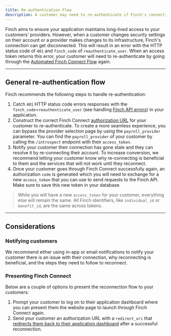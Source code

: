 ```yaml
---
title: Re-authentication Flow
description: A customer may need to re-authenticate if Finch's connection ever gets disconnected.
---
```


Finch aims to ensure your application maintains long-lived access to your customers' providers. However, when a customer changes security settings on their account or a provider makes changes to its infrastructure, Finch's connection can get disconnected. This will result in an error with the HTTP status code of `401` and `finch_code` of `reauthenticate_user`. When an access token returns this error, your customer will need to re-authenticate by going through the [Automated Finch Connect Flow](/docs/automated-flow) again.

---

## General re-authentication flow

Finch recommends the following steps to handle re-authentication:

1. Catch `401` HTTP status code errors responses with the `finch_code`=`reauthenticate_user` (see handling [Finch API errors](/docs/error-handling)) in your application.
2. Construct the correct Finch Connect [authorization URL](/docs/how-finch-works) for your customer to re-authenticate. To create a more seamless experience, you can bypass the provider selection page by using the `payroll_provider` parameter. You can find the `payroll_provider` of your customer by calling the `/introspect` endpoint with their `access_token`.
3. Notify your customer their connection has gone stale and they can resolve it by re-connecting their account. To increase conversion, we recommend letting your customer know why re-connecting is beneficial to them and the services that will not work until they reconnect.
4. Once your customer goes through Finch Connect successfully again, an authorization `code` is generated which you will need to exchange for a new `access_token` that you can use to send requests to the Finch API. Make sure to save this new token in your database.

> While you will have a new `access_token` for your customer, everything else will remain the same. All Finch identifiers, like `individual_id` or `benefit_id`, are the same across tokens.

---

## Considerations

### Notifying customers

We recommend either using in-app or email notifications to notify your customer there is an issue with their connection, why reconnecting is beneficial, and the steps they need to follow to reconnect.

### Presenting Finch Connect

Below are a couple of options to present the reconnection flow to your customers:

1. Prompt your customer to log on to their application dashboard where you can present them the website page to launch through Finch Connect again.
2. Send your customer an authorization URL with a `redirect_uri` that [redirects them back to their application dashboard](/docs/redirect-finch-connect) after a successful reconnection.
